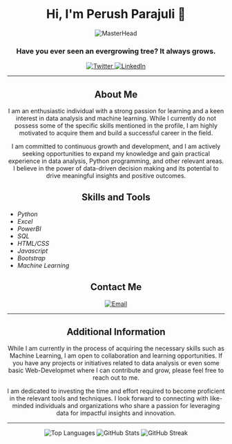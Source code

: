 <h1 align="center">Hi, I'm Perush Parajuli 👋</h1>

<p align="center">
  <img src="https://external-content.duckduckgo.com/iu/?u=https%3A%2F%2Fmir-s3-cdn-cf.behance.net%2Fproject_modules%2F1400_opt_1%2F6c0f9b95746151.5e9ecde69599e.gif&f=1&nofb=1&ipt=2ef42c9e3a39ccaf5846dd53ae54b201845af1767ea8ef3b4624ca487c2287c4&ipo=images" alt="MasterHead" />
</p>

<h3 align="center">Have you ever seen an evergrowing tree? It always grows.</h3>

<p align="center">
  <a href="https://twitter.com/perush12" target="_blank">
    <img src="https://img.shields.io/twitter/follow/perush12?logo=twitter&style=for-the-badge" alt="Twitter" />
  </a>
  <a href="https://linkedin.com/in/@perush-parajuli" target="_blank">
    <img src="https://img.shields.io/badge/LinkedIn-%40perush%20parajuli-blue?logo=linkedin&style=for-the-badge" alt="LinkedIn" />
  </a>
</p>

<hr>

<h2 align="center">About Me</h2>

<p align="center">I am an enthusiastic individual with a strong passion for learning and a keen interest in data analysis and machine learning. While I currently do not possess some of the specific skills mentioned in the profile, I am highly motivated to acquire them and build a successful career in the field.</p>

<p align="center">I am committed to continuous growth and development, and I am actively seeking opportunities to expand my knowledge and gain practical experience in data analysis, Python programming, and other relevant areas. I believe in the power of data-driven decision making and its potential to drive meaningful insights and positive outcomes.</p>

<h2 align="center">Skills and Tools</h2>

<p align="center">
  <em>
    <ul> 
      <li>Python</li>
      <li>Excel</li>
      <li>PowerBI</li>
      <li>SQL</li>
      <li>HTML/CSS</li>
      <li>Javascript</li>
      <li>Bootstrap</li>
      <li>Machine Learning</li>
    </ul>
  </em>
</p>

<h2 align="center">Contact Me</h2>

<p align="center">
  <a href="mailto:perushparajuli@gmail.com" target="_blank">
    <img src="https://img.shields.io/badge/Email-perushparajuli%40gmail.com-red?style=for-the-badge&logo=gmail" alt="Email" />
  </a>
</p>

<hr>

<h2 align="center">Additional Information</h2>

<p align="center">While I am currently in the process of acquiring the necessary skills such as Machine Learning, I am open to collaboration and learning opportunities. If you have any projects or initiatives related to data analysis or even some basic Web-Developmet where I can contribute and grow, please feel free to reach out to me.</p>

<p align="center">I am dedicated to investing the time and effort required to become proficient in the relevant tools and techniques. I look forward to connecting with like-minded individuals and organizations who share a passion for leveraging data for impactful insights and innovation.</p>

<hr>

<p align="center">
  <img src="https://github-readme-stats.vercel.app/api/top-langs?username=perushparajuli&show_icons=true&locale=en&layout=compact" alt="Top Languages" />
  <img src="https://github-readme-stats.vercel.app/api?username=perushparajuli&show_icons=true&locale=en" alt="GitHub Stats" />
  <img src="https://github-readme-streak-stats.herokuapp.com/?user=perushparajuli" alt="GitHub Streak" />
</p>
